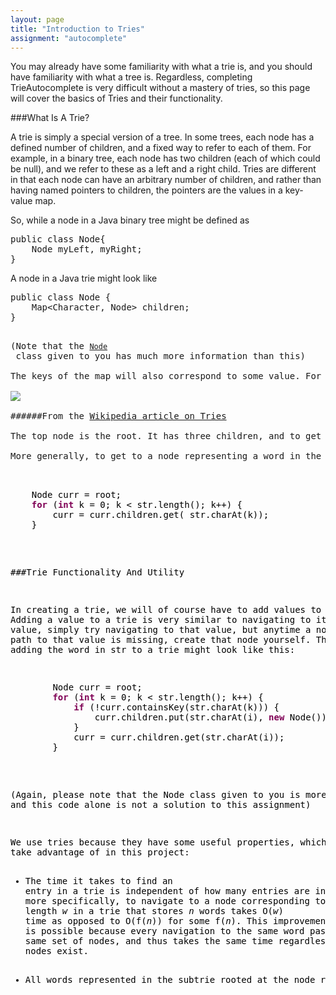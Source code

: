 ```yaml
---
layout: page
title: "Introduction to Tries"
assignment: "autocomplete"
---
```


You may already have some familiarity with what a trie is, and you should have familiarity with what a tree is. Regardless, completing TrieAutocomplete is very difficult without a mastery of tries, so this page will cover the basics of Tries and their functionality.

###What Is A Trie?

A trie is simply a special version of a tree. In some trees, each node has a defined number of children, and a fixed way to refer to each of them. For example, in a binary tree, each node has two children (each of which could be null), and we refer to these as a left and a right child. Tries are different in that each node can have an arbitrary number of children, and rather than having named pointers to children, the pointers are the values in a key-value map. 

So, while a node in a Java binary tree might be defined as 

<pre><tt>public class Node{
    Node myLeft, myRight;
}</tt></pre>

A node in a Java trie might look like

<pre><tt>public class Node {
    Map&lt;Character, Node&gt; children;
}</tt><pre>

(Note that the <code><a href="code/Node.html">Node</a></code> class given to you has much more information than this)

The keys of the map will also correspond to some value. For example, for a trie that stores many Strings (as we wish to in this assignment), the keys will be characters. In order to reach the node representing a word in a trie, we simply follow the series of pointers corresponding to the characters in the String. Below is a drawing of a sample word trie: 

<img src = "https://upload.wikimedia.org/wikipedia/commons/thumb/b/be/Trie_example.svg/400px-Trie_example.svg.png">

######From the <a href="https://en.wikipedia.org/wiki/Trie">Wikipedia article on Tries</a>

The top node is the root. It has three children, and to get to these children we have to use the keys t, A, and i. The word each node represents is the concatenation of the keys of pointers you have to take from the root to get to that node. So, to get to "tea" from the root, we have to follow the root's t pointer, then the e pointer, then the a pointer. 

More generally, to get to a node representing a word in the String str, given a root pointer we might use the following code loop:

<pre><tt>
<font color="#000000">    </font><font color="#000000">Node</font><font color="#000000"> curr </font><font color="#000000">=</font><font color="#000000"> root</font><font color="#000000">;</font>
<font color="#000000">    </font><b><font color="#7f0055">for</font></b><font color="#000000"> </font><font color="#000000">(</font><b><font color="#7f0055">int</font></b><font color="#000000"> k </font><font color="#000000">=</font><font color="#000000"> </font><font color="#000000">0</font><font color="#000000">;</font><font color="#000000"> k </font><font color="#000000">&lt;</font><font color="#000000"> str</font><font color="#000000">.</font><font color="#000000">length</font><font color="#000000">();</font><font color="#000000"> k</font><font color="#000000">++)</font><font color="#000000"> </font><font color="#000000">{</font>
<font color="#000000">        </font><font color="#000000">curr </font><font color="#000000">=</font><font color="#000000"> curr</font><font color="#000000">.</font><font color="#000000">children</font><font color="#000000">.</font><font color="#000000">get</font><font color="#000000">(</font><font color="#000000"> str</font><font color="#000000">.</font><font color="#000000">charAt</font><font color="#000000">(</font><font color="#000000">k</font><font color="#000000">)<font color="#000000">);</font>
<font color="#000000">    </font><font color="#000000">}</font>
</tt></pre>

###Trie Functionality And Utility

In creating a trie, we will of course have to add values to it. Adding a value to a trie is very similar to navigating to it. To add a value, simply try navigating to that value, but anytime a node on the path to that value is missing, create that node yourself. The code for adding the word in str to a trie might look like this:

<pre><tt><font color="#000000">        </font><font color="#000000">Node</font><font color="#000000"> curr </font><font color="#000000">=</font><font color="#000000"> root</font><font color="#000000">;</font>
<font color="#000000">        </font><b><font color="#7f0055">for</font></b><font color="#000000"> </font><font color="#000000">(</font><b><font color="#7f0055">int</font></b><font color="#000000"> k </font><font color="#000000">=</font><font color="#000000"> </font><font color="#000000">0</font><font color="#000000">;</font><font color="#000000"> k </font><font color="#000000">&lt;</font><font color="#000000"> str</font><font color="#000000">.</font><font color="#000000">length</font><font color="#000000">();</font><font color="#000000"> k</font><font color="#000000">++)</font><font color="#000000"> </font><font color="#000000">{</font>
<font color="#000000">            </font><b><font color="#7f0055">if</font></b><font color="#000000"> </font><font color="#000000">(!</font><font color="#000000">curr</font><font color="#000000">.</font><font color="#000000">containsKey</font><font color="#000000">(</font><font color="#000000">str</font><font color="#000000">.</font><font color="#000000">charAt</font><font color="#000000">(</font><font color="#000000">k</font><font color="#000000">)))</font><font color="#000000"> </font><font color="#000000">{</font>
<font color="#000000">                curr</font><font color="#000000">.</font><font color="#000000">children</font><font color="#000000">.</font><font color="#000000">put</font><font color="#000000">(</font><font color="#000000">str</font><font color="#000000">.</font><font color="#000000">charAt</font><font color="#000000">(</font><font color="#000000">i</font><font color="#000000">),</font><font color="#000000"> </font><b><font color="#7f0055">new</font></b><font color="#000000"> </font><font color="#000000">Node</font><font color="#000000">());</font>
<font color="#000000">            </font><font color="#000000">}</font>
<font color="#000000">            curr </font><font color="#000000">=</font><font color="#000000"> curr</font><font color="#000000">.</font><font color="#000000">children</font><font color="#000000">.</font><font color="#000000">get</font><font color="#000000">(</font><font color="#000000">str</font><font color="#000000">.</font><font color="#000000">charAt</font><font color="#000000">(</font><font color="#000000">i</font><font color="#000000">));</font>
<font color="#000000">        </font><font color="#000000">}</font>
</tt></pre>

(Again, please note that the Node class given to you is more detailed and this code alone is not a solution to this assignment)

We use tries because they have some useful properties, which we will take
advantage of in this project: <ul> <li>The time it takes to find an entry
in a trie is independent of how many entries are in that trie - more
specifically, to navigate to a node corresponding to a word of length
<i>w</i> in a trie that stores <i>n</i> words takes O(<i>w</i>) time as
opposed to O(f(<i>n</i>)) for some f(<i>n</i>). This improvement is
possible because every navigation to the same word passes through the same
set of nodes, and thus takes the same time regardless of what other nodes
exist.</li>

<li>All words represented in the subtrie rooted at the node representing some word start with that word. That is, the node representing "apple" will always be below the node representing "app" or more generally, every node below the node representing "app" represents a word starting with "app". For this reason, tries are sometimes called prefix trees. Given that the autocomplete algorithm is searching for words starting with a given prefix, this structure proves very useful.</li>
</ul>
